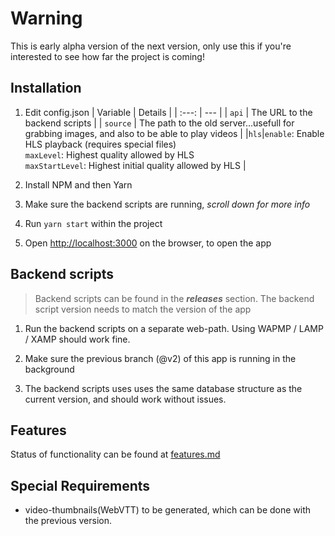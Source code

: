 # Warning

This is early alpha version of the next version, only use this if you're interested to see how far the project is coming!

## Installation

1. Edit config.json
   | Variable | Details |
   | :---: | --- |
   | `api` | The URL to the backend scripts |
   | `source` | The path to the old server...usefull for grabbing images, and also to be able to play videos |
   |`hls`|`enable`: Enable HLS playback (requires special files)<br/>`maxLevel`: Highest quality allowed by HLS<br/>`maxStartLevel`: Highest initial quality allowed by HLS |

2. Install NPM and then Yarn
3. Make sure the backend scripts are running, _scroll down for more info_
4. Run `yarn start` within the project
5. Open [http://localhost:3000](http://localhost:3000) on the browser, to open the app

## Backend scripts

> Backend scripts can be found in the **_releases_** section. The backend script version needs to match the version of the app

1. Run the backend scripts on a separate web-path. Using WAPMP / LAMP / XAMP should work fine.
2. Make sure the previous branch (@v2) of this app is running in the background

3. The backend scripts uses uses the same database structure as the current version, and should work without issues.

## Features

Status of functionality can be found at [features.md](FEATURES.md)

## Special Requirements

-   video-thumbnails(WebVTT) to be generated, which can be done with the previous version.
